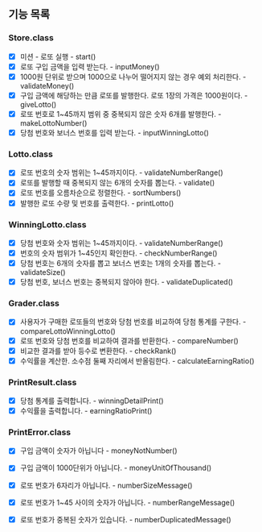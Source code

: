 ## 기능 목록



### Store.class

* [x] 미션 - 로또 실행 - start()
* [x] 로또 구입 금액을 입력 받는다. - inputMoney()
* [x] 1000원 단위로 받으며 1000으로 나누어 떨어지지 않는 경우 예외 처리한다. - validateMoney()
* [x] 구입 금액에 해당하는 만큼 로또를 발행한다. 로또 1장의 가격은 1000원이다. - giveLotto()
* [x] 로또 번호로 1~45까지 범위 중 중복되지 않은 숫자 6개를 발행한다. - makeLottoNumber()
* [x] 당첨 번호와 보너스 번호를 입력 받는다. - inputWinningLotto()

### Lotto.class

* [x] 로또 번호의 숫자 범위는 1~45까지이다. - validateNumberRange()
* [x] 로또를 발행할 때 중복되지 않는 6개의 숫자를 뽑는다. - validate()
* [x] 로또 번호를 오름차순으로 정렬한다. - sortNumbers()
* [x] 발행한 로또 수량 및 번호를 출력한다. - printLotto()

### WinningLotto.class  

* [x] 당첨 번호와 숫자 범위는 1~45까지이다. - validateNumberRange()
* [x] 번호의 숫자 범위가 1~45인지 확인한다. - checkNumberRange()
* [x] 당첨 번호는 6개의 숫자를 뽑고 보너스 번호는 1개의 숫자를 뽑는다. - validateSize()
* [x] 당첨 번호, 보너스 번호는 중복되지 않아야 한다. - validateDuplicated()

### Grader.class

* [x] 사용자가 구매한 로또들의 번호와 당첨 번호를 비교하여 당첨 통계를 구한다. - compareLottoWinningLotto()
* [x] 로또 번호와 당첨 번호를 비교하여 결과를 반환한다. - compareNumber()
* [x] 비교한 결과를 받아 등수로 변환한다. - checkRank()
* [x] 수익률을 계산한. 소수점 둘째 자리에서 반올림한다. - calculateEarningRatio()

### PrintResult.class

* [x] 당첨 통계를 출력합니다. - winningDetailPrint()
* [x] 수익률을 출력합니다. - earningRatioPrint()
  
### PrintError.class

* [x] 구입 금액이 숫자가 아닙니다 -  moneyNotNumber()
* [x] 구입 금액이 1000단위가 아닙니다. - moneyUnitOfThousand()
* [x] 로또 번호가 6자리가 아닙니다. - numberSizeMessage()
* [x] 로또 번호가 1~45 사이의 숫자가 아닙니다. - numberRangeMessage()
* [x] 로또 번호가 중복된 숫자가 있습니다. - numberDuplicatedMessage()
  
  



